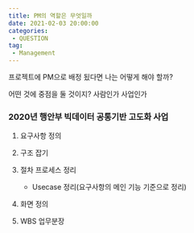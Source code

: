 ```yaml
---
title: PM의 역할은 무엇일까
date: 2021-02-03 20:00:00
categories:
 - QUESTION
tag:
 - Management
---
```


프로젝트에 PM으로 배정 됬다면 나는 어떻게 해야 할까?

어떤 것에 중점을 둘 것이지? 사람인가 사업인가

<!-- more -->



### 2020년 행안부 빅데이터 공통기반 고도화 사업

1. 요구사항 정의
2. 구조 잡기
3. 절차 프로세스 정리

   - Usecase 정리(요구사항의 메인 기능 기준으로 정리)
4. 화면 정의
5. WBS 업무분장



